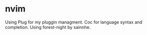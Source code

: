# nvim

Using Plug for my pluggin managment.
Coc for language syntax and completion.
Using forest-night by sainnhe.
